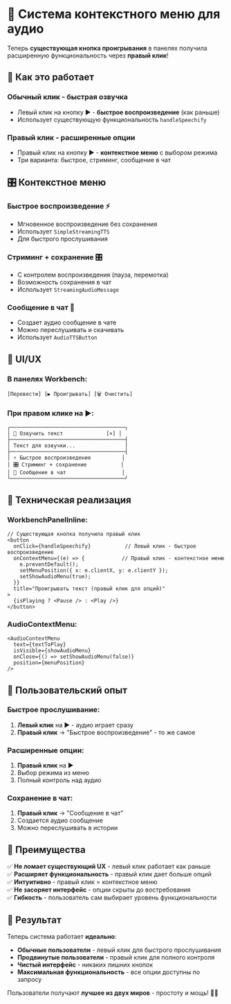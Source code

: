 # 🎵 Система контекстного меню для аудио

Теперь **существующая кнопка проигрывания** в панелях получила расширенную функциональность через **правый клик**!

## 🎯 Как это работает

### **Обычный клик** - быстрая озвучка
- Левый клик на кнопку ▶️ - **быстрое воспроизведение** (как раньше)
- Использует существующую функциональность `handleSpeechify`

### **Правый клик** - расширенные опции
- Правый клик на кнопку ▶️ - **контекстное меню** с выбором режима
- Три варианта: быстрое, стриминг, сообщение в чат

## 🎛️ Контекстное меню

### **Быстрое воспроизведение** ⚡
- Мгновенное воспроизведение без сохранения
- Использует `SimpleStreamingTTS`
- Для быстрого прослушивания

### **Стриминг + сохранение** 🎛️
- С контролем воспроизведения (пауза, перемотка)
- Возможность сохранения в чат
- Использует `StreamingAudioMessage`

### **Сообщение в чат** 💬
- Создает аудио сообщение в чате
- Можно переслушивать и скачивать
- Использует `AudioTTSButton`

## 🎨 UI/UX

### **В панелях Workbench:**
```
[Перевести] [▶️ Проигрывать] [🗑️ Очистить]
```

### **При правом клике на ▶️:**
```
┌─────────────────────────────────────┐
│ 🎵 Озвучить текст              [×] │
├─────────────────────────────────────┤
│ Текст для озвучки...                │
├─────────────────────────────────────┤
│ ⚡ Быстрое воспроизведение          │
│ 🎛️ Стриминг + сохранение           │
│ 💬 Сообщение в чат                  │
└─────────────────────────────────────┘
```

## 🔧 Техническая реализация

### **WorkbenchPanelInline:**
```tsx
// Существующая кнопка получила правый клик
<button
  onClick={handleSpeechify}           // Левый клик - быстрое воспроизведение
  onContextMenu={(e) => {            // Правый клик - контекстное меню
    e.preventDefault();
    setMenuPosition({ x: e.clientX, y: e.clientY });
    setShowAudioMenu(true);
  }}
  title="Проигрывать текст (правый клик для опций)"
>
  {isPlaying ? <Pause /> : <Play />}
</button>
```

### **AudioContextMenu:**
```tsx
<AudioContextMenu
  text={textToPlay}
  isVisible={showAudioMenu}
  onClose={() => setShowAudioMenu(false)}
  position={menuPosition}
/>
```

## 🎯 Пользовательский опыт

### **Быстрое прослушивание:**
1. **Левый клик** на ▶️ - аудио играет сразу
2. **Правый клик** → "Быстрое воспроизведение" - то же самое

### **Расширенные опции:**
1. **Правый клик** на ▶️
2. Выбор режима из меню
3. Полный контроль над аудио

### **Сохранение в чат:**
1. **Правый клик** → "Сообщение в чат"
2. Создается аудио сообщение
3. Можно переслушивать в истории

## 🚀 Преимущества

✅ **Не ломает существующий UX** - левый клик работает как раньше  
✅ **Расширяет функциональность** - правый клик дает больше опций  
✅ **Интуитивно** - правый клик = контекстное меню  
✅ **Не засоряет интерфейс** - опции скрыты до востребования  
✅ **Гибкость** - пользователь сам выбирает уровень функциональности  

## 🎵 Результат

Теперь система работает **идеально**:

- **Обычные пользователи** - левый клик для быстрого прослушивания
- **Продвинутые пользователи** - правый клик для полного контроля
- **Чистый интерфейс** - никаких лишних кнопок
- **Максимальная функциональность** - все опции доступны по запросу

Пользователи получают **лучшее из двух миров** - простоту и мощь! 🎯🎵


